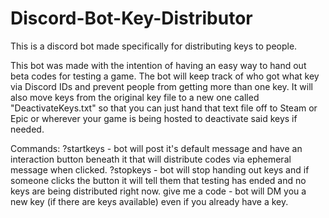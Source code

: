 # Discord-Bot-Key-Distributor
This is a discord bot made specifically for distributing keys to people.

This bot was made with the intention of having an easy way to hand out beta codes for testing a game. The bot will keep track of who got what key via Discord IDs and prevent people from getting more than one key. It will also move keys from the original key file to a new one called "DeactivateKeys.txt" so that you can just hand that text file off to Steam or Epic or wherever your game is being hosted to deactivate said keys if needed. 

Commands:
?startkeys - bot will post it's default message and have an interaction button beneath it that will distribute codes via ephemeral message when clicked.
?stopkeys - bot will stop handing out keys and if someone clicks the button it will tell them that testing has ended and no keys are being distributed right now.
give me a code - bot will DM you a new key (if there are keys available) even if you already have a key.
